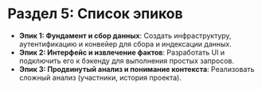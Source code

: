 # **Раздел 5: Список эпиков**

* **Эпик 1: Фундамент и сбор данных**: Создать инфраструктуру, аутентификацию и конвейер для сбора и индексации данных.  
* **Эпик 2: Интерфейс и извлечение фактов**: Разработать UI и подключить его к бэкенду для выполнения простых запросов.  
* **Эпик 3: Продвинутый анализ и понимание контекста**: Реализовать сложный анализ (участники, история проекта). 
